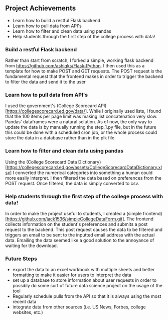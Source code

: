 ## Project Achievements

  - Learn how to build a restful Flask backend
  - Learn how to pull data from API's
  - Learn how to filter and clean data using pandas
  - Help students through the first step of the college process with data!
  
### Build a restful Flask backend
  
  Rather than start from scratch, I forked a simple, working flask backend from https://github.com/ashiqks/Flask-Python. I then used this as a template for how to make POST and GET requests. The POST request is the fundamental request that the frontend makes in order to trigger the backend to filter the data and send it to the user
  
### Learn how to pull data from API's
  I used the government's (College Scorecard API)[https://collegescorecard.ed.gov/data/]. While I originally used lists, I found that the 100 items per page limit was making list concatenation very slow. Pandas' dataframes were a natural solution. As of now, the only way to update the data is by manually running the step_1.py file, but in the future this could be done with a scheduled cron job, or the whole process could store the data in a database rather than in the plk file.
  
### Learn how to filter and clean data using pandas
  Using the (College Scorecard Data Dictionary)[https://collegescorecard.ed.gov/assets/CollegeScorecardDataDictionary.xlsx] I converted the numerical categories into something a human could more easily interpret. I then filtered the data based on preferences from the POST request. Once filtered, the data is simply converted to csv.
  
### Help students through the first step of the college process with data!
  In order to make the project useful to students, I created a (simple frontend)[https://github.com/jack1536/simpleCollegeDataForm.git]. The frontend collects information on the student's preferences and submits a post request to the backend. This post request causes the data to be filtered and triggers an email to be sent to the inputted email address with the actual data. Emailing the data seemed like a good solution to the annoyance of waiting for the download.
  
  
### Future Steps
  - export the data to an excel workbook with multiple sheets and better formatting to make it easier for users to interpret the data
  - set up a database to store information about user requests in order to possibly do some sort of future data science project on the usage of the tool
  - Regularly schedule pulls from the API so that it is always using the most recent data
  - integrate data from other sources (i.e. US News, Forbes, college websites, etc.)
